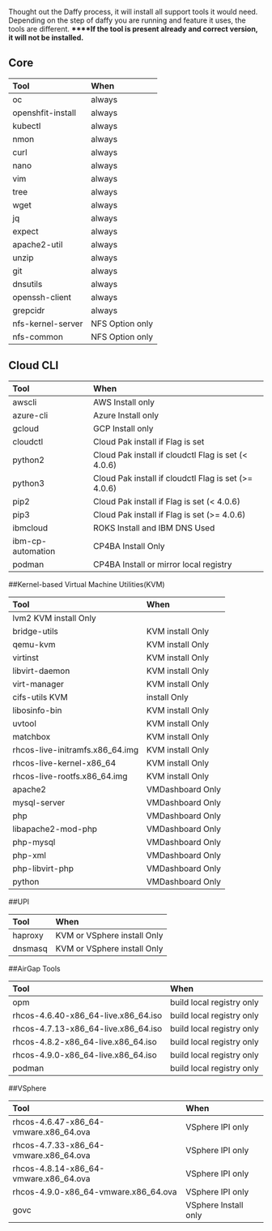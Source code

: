 Thought out the Daffy process,  it will install all support tools it would need. Depending on the step of daffy you are running and feature it uses, the tools are different.
<b>****If the tool is present already and correct version, it will not be installed.</b>

## Core
| Tool   | 	When |
| :---      |    :----     |  
|oc|always
|openshfit-install|always
|kubectl|always
nmon | always
|curl| always
|nano| always
|vim| always
|tree| always
|wget| always
|jq| always
|expect| always
|apache2-util| always
|unzip| always
|git| always
|dnsutils| always
|openssh-client| always
|grepcidr| always
|nfs-kernel-server|NFS Option only
|nfs-common|NFS Option only

## Cloud CLI
| Tool   | 	When |
| :---      |    :----     |  
|awscli |AWS Install only
|azure-cli |Azure Install only
|gcloud |GCP Install only
|cloudctl |Cloud Pak install if Flag is set
|python2 |Cloud Pak install if cloudctl Flag is set (< 4.0.6)
|python3 |Cloud Pak install if cloudctl Flag is set (>= 4.0.6)
|pip2 |Cloud Pak install if Flag is set (< 4.0.6)
|pip3 |Cloud Pak install if Flag is set (>= 4.0.6)
|ibmcloud |ROKS Install and IBM DNS Used
|ibm-cp-automation |CP4BA Install Only
|podman |CP4BA Install or mirror local registry


##Kernel-based Virtual Machine Utilities(KVM)

| Tool   | 	When |
| :---      |    :----     |  
|lvm2 KVM install Only
|bridge-utils |KVM install Only
|qemu-kvm |KVM install Only
|virtinst |KVM install Only
|libvirt-daemon |KVM install Only
|virt-manager |KVM install Only
|cifs-utils KVM |install Only
|libosinfo-bin |KVM install Only
|uvtool |KVM install Only
|matchbox |KVM install Only
|rhcos-live-initramfs.x86_64.img| KVM install Only
|rhcos-live-kernel-x86_64 |KVM install Only
|rhcos-live-rootfs.x86_64.img |KVM install Only
|apache2| VMDashboard Only
|mysql-server| VMDashboard Only
|php |VMDashboard Only
|libapache2-mod-php| VMDashboard Only
|php-mysql |VMDashboard Only
|php-xml |VMDashboard Only
|php-libvirt-php| VMDashboard Only
|python |VMDashboard Only

##UPI

| Tool   | 	When |
| :---      |    :----     |  
|haproxy |KVM or VSphere install Only
|dnsmasq |KVM or VSphere install Only

##AirGap Tools

| Tool   | 	When |
| :---      |    :----     |  
|opm |build local registry only
|rhcos-4.6.40-x86_64-live.x86_64.iso| build local registry only
|rhcos-4.7.13-x86_64-live.x86_64.iso |build local registry only
|rhcos-4.8.2-x86_64-live.x86_64.iso |build local registry only
|rhcos-4.9.0-x86_64-live.x86_64.iso |build local registry only
|podman |build local registry only

##VSphere

| Tool   | 	When |
| :---      |    :----     |  
|rhcos-4.6.47-x86_64-vmware.x86_64.ova |VSphere IPI only
|rhcos-4.7.33-x86_64-vmware.x86_64.ova |VSphere IPI only
|rhcos-4.8.14-x86_64-vmware.x86_64.ova |VSphere IPI only
|rhcos-4.9.0-x86_64-vmware.x86_64.ova| VSphere IPI only
|govc |VSphere Install only
